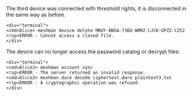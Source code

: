
The third device was connected with threshold rights, it is disconnected in the same
way as before.


~~~~
<div="terminal">
<cmd>Alice> meshman device delete MBUY-BN5A-736O-WRRZ-LJCK-UPZZ-CZ52
<rsp>ERROR - Cannot access a closed file.
</div>
~~~~

The device can no longer access the password catalog or decrypt files:


~~~~
<div="terminal">
<cmd>Alice3> meshman account sync
<rsp>ERROR - The server returned an invalid response.
<cmd>Alice3> meshman dare decode ciphertext.dare plaintext3.txt
<rsp>ERROR - A cryptographic operation was refused.
</div>
~~~~


